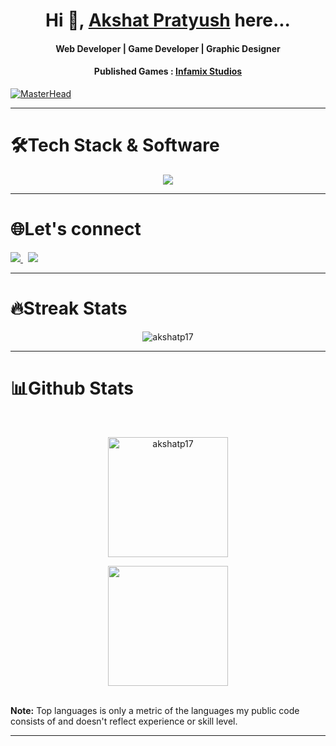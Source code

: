 <h1 align="center">Hi 👋, <a href="https://github.com/akshatp17/akshatp17" target="blank">Akshat Pratyush</a> here...</h1> 
<h4 align="center">Web Developer | Game Developer | Graphic Designer</h4>  
<h4 align="center">Published Games : <a href="https://infamix-studios.itch.io/">Infamix Studios</h4>  

[![MasterHead](https://i.pinimg.com/originals/ca/26/2e/ca262e0354eea311c41134c3e4bc3bc2.gif)](https://github.com/akshatp17)

<hr>

<div align="left">
  <h1>🛠Tech Stack & Software</h1>
  <p align="center">
    <img src="https://skillicons.dev/icons?i=cpp,cs,c,javascript,tailwind,mongodb,express,react,nodejs,html,css,github,java,python,godot,ps,pr,vscode"/>
  </p>
</div>

<hr>

<div align="left">
  <h1>🌐Let's connect</h1>
  <a href="mailto:akshatp0505@gmail.com">
    <img src="https://img.shields.io/badge/Gmail-333333?style=for-the-badge&logo=gmail&logoColor=red" />
  </a>&nbsp;  
  <a href="https://www.linkedin.com/in/akshat-pratyush" target="_blank">
    <img src="https://img.shields.io/badge/LinkedIn-0077B5?style=for-the-badge&logo=linkedin&logoColor=white" />
  </a>
</div>

<hr>

<h1>🔥Streak Stats</h1>
<p align="center"><img align="center" src="https://github-readme-streak-stats.herokuapp.com/?user=akshatp17&theme=algolia" alt="akshatp17" /></p>

<hr>

<h1>📊Github Stats</h1>
  <br/>
  <p align="center">
    <a href="https://github.com/akshatp17"><img align="center" src="https://github-readme-stats.vercel.app/api?username=akshatp17&theme=algolia&show_icons=true&hide_border=true&count_private=false" alt="akshatp17" height="192px"/></a>
	</p>
	<p  align="center">
	  <img src="https://github-readme-stats.vercel.app/api/top-langs/?username=akshatp17&theme=algolia&show_icons=true&hide_border=true&layout=compact" height="192px"/>
	</p>
  <br/>
  <b>Note:</b> Top languages is only a metric of the languages my public code consists of and doesn't reflect experience or skill level.
  </p>

<hr>
